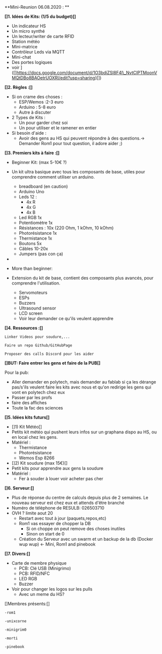 
**Mini-Reunion 06.08.2020 :  **





**[]1. Idées de Kits: (1/5 du budget)[]**

   * Un indicateur HS
   * Un micro synthé
   * Un lecteur/writer de carte RFID
   * Station météo
   *  Mini-matrice
   *  Contrôleur Leds via MQTT
   * Mini-chat
   * Des portes logiques
   * voir []([][https://docs.google.com/document/d/1O3bdiZSl8F4l\_NvtCIPTMoonVMQtDBo8BAOetrUOXRI/edit?usp=sharing)]([]https://docs.google.com/document/d/1O3bdiZSl8F4l\_NvtCIPTMoonVMQtDBo8BAOetrUOXRI/edit?usp=sharing)[])




**[]2. Règles :[]**

   * Si on crame des choses :
       * ESP/Wemos  :2-3 euro
       * Arduino : 5-8 euro
       * Autre à discuter
   * 2 Types de Kits :
       * Un pour garder chez soi
       * Un pour utiliser et le ramener en entier
   * Si besoin d'aide :
       * Avoir des gens au HS qui peuvent répondre à des questions.-> Demander Rom1 pour tout question, il adore aider ;)




**[]3. Premiers kits à faire :[]**

   * Beginner Kit: (max 5-10€ ?)
   * Un kit ultra basique avec tous les composants de base, utiles pour comprendre comment utiliser un arduino.
       * breadboard (en caution)
       * Arduino Uno
       * Leds 12 :
           * 4x R
           * 4x G
           * 4x B
       * Led RGB 1x
       * Potentiomètre 1x
       * Résistances  : 10x (220 Ohm, 1 kOhm, 10 kOhm)
       * Photorésistance 1x
       * Thermistance 1x
       * Boutons 5x
       * Câbles 10-20x
       * Jumpers (pas con ça)
   * 

   * More than beginner:
   * Extension du kit de base, contient des composants plus avancés, pour comprendre l'utilisation.
       * Servomoteurs
       * ESPs
       * Buzzers
       * Ultrasound sensor
       * LCD screen
       * Voir leur demander ce qu'ils veulent apprendre




**[]4. Ressources :[]**

    Linker Videos pour soudure,...

    Faire un repo Github/GitHubPage

    Proposer des calls Discord pour les aider 



**[]BUT: Faire entrer les gens et faire de la PUB[]**

Pour la pub:

   * Aller demander en polytech, mais demander au fablab si ça les dérange pas/s'ils veulent faire les kits avec nous et qu'on redirige les gens qui vont en polytech chez eux
   * Passer par les profs
   * faire des affiches
   * Toute la fac des sciences


**[]5. Idées kits futurs[]**

   * []1) Kit Météo[]
   * Petits kit météo qui pushent leurs infos sur un graphana dispo au HS, ou en local chez les gens.
   * Matériel :
       * Thermistance
       * Photorésistance
       * Wemos Esp 8266
   * []2) Kit soudure (max 15€)[]
   * Petit kits pour apprendre aux gens la soudure
   * Matériel :
       * Fer à souder à louer voir acheter pas cher




**[]6. Serveur:[]**

   * Plus de réponse du centre de calculs depuis plus de 2 semaines. Le nouveau serveur est chez eux et attends d'être branché
   * Numéro de téléphone de RESULB: 026503710
   * OVH ? limite aout 20
       * Restart avec tout à jour (paquets,repos,etc)
       * Rom1 vas essayer de chopper la DB
           * Si on choppe on peut remove des choses inutiles
           * Sinon on start de 0
       * Création du Serveur avec un swarm et un backup de la db (Docker wup wup) <- Mini, Rom1 and pinebook




**[]7. Divers:[]**

   *  Carte de membre physique
       * PCB: Clé USB (Minigrimo)
       * PCB: RFID/NFC
       * LED RGB
       * Buzzer
   * Voir pour changer les logos sur les pulls
       * Avec un meme du HS?




[]Membres présents:[]

    -rom1

    -unixcorne

    -minigrim0

    -morti

    -pinebook
